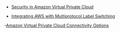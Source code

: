 - [Security in Amazon Virtual Private Cloud](https://docs.aws.amazon.com/vpc/latest/userguide/security.html)

- [Integrating AWS with Multiprotocol Label Switching](https://d1.awsstatic.com/whitepapers/Networking/integrating-aws-with-multiprotocol-label-switching.pdf)

-[Amazon Virtual Private Cloud Connectivity Options](https://d0.awsstatic.com/whitepapers/aws-amazon-vpc-connectivity-options.pdf)